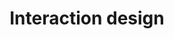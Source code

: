 ---
tags: false
layout: collection
title: Interaction design
description: Prototypes for the Social worker recording project
pagination:
  data: collections.interaction-design
  reverse: true
  size: 50
permalink: "interaction-design/{% if pagination.pageNumber > 0 %}page/{{ pagination.pageNumber + 1 }}{% endif %}/"
eleventyComputed:
  eleventyNavigation:
    key: "{{ title }}"
    excerpt: "{{ description }}"
    parent: home
---